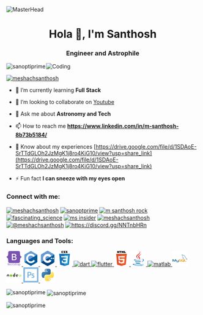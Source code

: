 ![MasterHead](https://media0.giphy.com/headers/GitHub/w8ZJLtJbmuph.gif)
<h1 align="center">Hola 👋, I'm Santhosh</h1>
<h3 align="center">Engineer and Astrophile</h3>
<img align="right" alt="Coding" width="400" src= "https://64.media.tumblr.com/7b234727e131797ade181a5265311d12/af46526ba9178c69-a1/s1280x1920/8cf510f95b9c6822efe441f85d26287c18fc3e42.gif">

<p align="left"> <img src="https://komarev.com/ghpvc/?username=sanoptiprime&label=Profile%20views&color=0e75b6&style=flat" alt="sanoptiprime" /> </p>

<p align="left"> <a href="https://twitter.com/meshachsanthosh" target="blank"><img src="https://img.shields.io/twitter/follow/meshachsanthosh?logo=twitter&style=for-the-badge" alt="meshachsanthosh" /></a> </p>

- 🌱 I’m currently learning **Full Stack**

- 👯 I’m looking to collaborate on [Youtube](https://www.youtube.com/c/MSInsider)

- 💬 Ask me about **Astronomy and Tech**

- 📫 How to reach me **https://www.linkedin.com/in/m-santhosh-8b73b5184/**

- 📄 Know about my experiences [https://drive.google.com/file/d/1SDAoE-SrTTdGLOh2JzMgK1j8ro4KiG10/view?usp=share_link](https://drive.google.com/file/d/1SDAoE-SrTTdGLOh2JzMgK1j8ro4KiG10/view?usp=share_link)

- ⚡ Fun fact **I can sneeze with my eyes open**

<h3 align="left">Connect with me:</h3>
<p align="left">
<a href="https://twitter.com/meshachsanthosh" target="blank"><img align="center" src="https://raw.githubusercontent.com/rahuldkjain/github-profile-readme-generator/master/src/images/icons/Social/twitter.svg" alt="meshachsanthosh" height="30" width="40" /></a>
<a href="https://stackoverflow.com/users/sanoptprime" target="blank"><img align="center" src="https://raw.githubusercontent.com/rahuldkjain/github-profile-readme-generator/master/src/images/icons/Social/stack-overflow.svg" alt="sanoptprime" height="30" width="40" /></a>
<a href="https://fb.com/m santhosh rock" target="blank"><img align="center" src="https://raw.githubusercontent.com/rahuldkjain/github-profile-readme-generator/master/src/images/icons/Social/facebook.svg" alt="m santhosh rock" height="30" width="40" /></a>
<a href="https://instagram.com/fascinating_science" target="blank"><img align="center" src="https://raw.githubusercontent.com/rahuldkjain/github-profile-readme-generator/master/src/images/icons/Social/instagram.svg" alt="fascinating_science" height="30" width="40" /></a>
<a href="https://www.youtube.com/c/ms insider" target="blank"><img align="center" src="https://raw.githubusercontent.com/rahuldkjain/github-profile-readme-generator/master/src/images/icons/Social/youtube.svg" alt="ms insider" height="30" width="40" /></a>
<a href="https://www.hackerrank.com/meshachsanthosh" target="blank"><img align="center" src="https://raw.githubusercontent.com/rahuldkjain/github-profile-readme-generator/master/src/images/icons/Social/hackerrank.svg" alt="meshachsanthosh" height="30" width="40" /></a>
<a href="https://www.hackerearth.com/@meshachsanthosh" target="blank"><img align="center" src="https://raw.githubusercontent.com/rahuldkjain/github-profile-readme-generator/master/src/images/icons/Social/hackerearth.svg" alt="@meshachsanthosh" height="30" width="40" /></a>
<a href="https://discord.gg/https://discord.gg/NNTnbHRn" target="blank"><img align="center" src="https://raw.githubusercontent.com/rahuldkjain/github-profile-readme-generator/master/src/images/icons/Social/discord.svg" alt="https://discord.gg/NNTnbHRn" height="30" width="40" /></a>
</p>

<h3 align="left">Languages and Tools:</h3>
<p align="left"> <a href="https://getbootstrap.com" target="_blank" rel="noreferrer"> <img src="https://raw.githubusercontent.com/devicons/devicon/master/icons/bootstrap/bootstrap-plain-wordmark.svg" alt="bootstrap" width="40" height="40"/> </a> <a href="https://www.cprogramming.com/" target="_blank" rel="noreferrer"> <img src="https://raw.githubusercontent.com/devicons/devicon/master/icons/c/c-original.svg" alt="c" width="40" height="40"/> </a> <a href="https://www.w3schools.com/cpp/" target="_blank" rel="noreferrer"> <img src="https://raw.githubusercontent.com/devicons/devicon/master/icons/cplusplus/cplusplus-original.svg" alt="cplusplus" width="40" height="40"/> </a> <a href="https://www.w3schools.com/css/" target="_blank" rel="noreferrer"> <img src="https://raw.githubusercontent.com/devicons/devicon/master/icons/css3/css3-original-wordmark.svg" alt="css3" width="40" height="40"/> </a> <a href="https://dart.dev" target="_blank" rel="noreferrer"> <img src="https://www.vectorlogo.zone/logos/dartlang/dartlang-icon.svg" alt="dart" width="40" height="40"/> </a> <a href="https://flutter.dev" target="_blank" rel="noreferrer"> <img src="https://www.vectorlogo.zone/logos/flutterio/flutterio-icon.svg" alt="flutter" width="40" height="40"/> </a> <a href="https://www.w3.org/html/" target="_blank" rel="noreferrer"> <img src="https://raw.githubusercontent.com/devicons/devicon/master/icons/html5/html5-original-wordmark.svg" alt="html5" width="40" height="40"/> </a> <a href="https://www.java.com" target="_blank" rel="noreferrer"> <img src="https://raw.githubusercontent.com/devicons/devicon/master/icons/java/java-original.svg" alt="java" width="40" height="40"/> </a> <a href="https://www.mathworks.com/" target="_blank" rel="noreferrer"> <img src="https://upload.wikimedia.org/wikipedia/commons/2/21/Matlab_Logo.png" alt="matlab" width="40" height="40"/> </a> <a href="https://www.mysql.com/" target="_blank" rel="noreferrer"> <img src="https://raw.githubusercontent.com/devicons/devicon/master/icons/mysql/mysql-original-wordmark.svg" alt="mysql" width="40" height="40"/> </a> <a href="https://nodejs.org" target="_blank" rel="noreferrer"> <img src="https://raw.githubusercontent.com/devicons/devicon/master/icons/nodejs/nodejs-original-wordmark.svg" alt="nodejs" width="40" height="40"/> </a> <a href="https://www.photoshop.com/en" target="_blank" rel="noreferrer"> <img src="https://raw.githubusercontent.com/devicons/devicon/master/icons/photoshop/photoshop-line.svg" alt="photoshop" width="40" height="40"/> </a> <a href="https://www.python.org" target="_blank" rel="noreferrer"> <img src="https://raw.githubusercontent.com/devicons/devicon/master/icons/python/python-original.svg" alt="python" width="40" height="40"/> </a> </p>

<p><img align="left" src="https://github-readme-stats.vercel.app/api/top-langs?username=sanoptiprime&show_icons=true&locale=en&layout=compact" alt="sanoptiprime" /></p>

<p>&nbsp;<img align="center" src="https://github-readme-stats.vercel.app/api?username=sanoptiprime&show_icons=true&locale=en" alt="sanoptiprime" /></p>

<p><img align="center" src="https://github-readme-streak-stats.herokuapp.com/?user=sanoptiprime&" alt="sanoptiprime" /></p>
